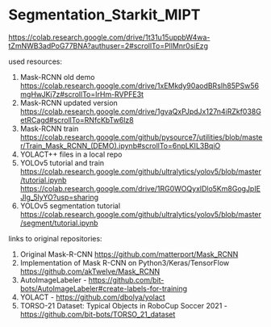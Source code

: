 # Segmentation_Starkit_MIPT

https://colab.research.google.com/drive/1t31u15uppbW4wa-tZmNWB3adPoG77BNA?authuser=2#scrollTo=PllMnr0siEzg

 used resources: 
 1. Mask-RCNN old demo  https://colab.research.google.com/drive/1xEMkdy90aodBRsIh85PSw56mgHwJKj7z#scrollTo=IrHm-RVPFE3t
 2. Mask-RCNN updated version 
https://colab.research.google.com/drive/1gvaQxPJpdJx127n4iRZkf038GetRCagd#scrollTo=RNfcKbTw6lz8
 3. Mask-RCNN train 
https://colab.research.google.com/github/pysource7/utilities/blob/master/Train_Mask_RCNN_(DEMO).ipynb#scrollTo=6npLKIL3BqiO
 4. YOLACT++ files in a local repo 
 5. YOLOv5 tutorial and train
https://colab.research.google.com/github/ultralytics/yolov5/blob/master/tutorial.ipynb
https://colab.research.google.com/drive/1RG0WOQyxlDlo5Km8GogJpIEJlg_5lyYO?usp=sharing
 6. YOLOv5 segmentation tutorial 
https://colab.research.google.com/github/ultralytics/yolov5/blob/master/segment/tutorial.ipynb


links to original repositories:

1. Original Mask-R-CNN https://github.com/matterport/Mask_RCNN
2. Implementation of Mask R-CNN on Python3/Keras/TensorFlow https://github.com/akTwelve/Mask_RCNN
3. AutoImageLabeler - https://github.com/bit-bots/AutoImageLabeler#create-labels-for-training
4. YOLACT - https://github.com/dbolya/yolact
5. TORSO-21 Dataset: Typical Objects in RoboCup Soccer 2021 - https://github.com/bit-bots/TORSO_21_dataset

